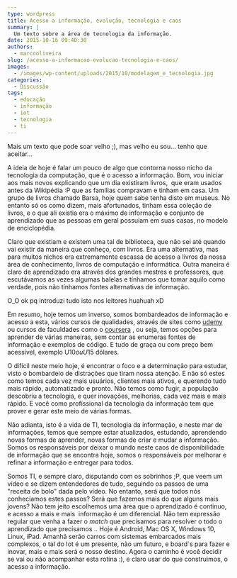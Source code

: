 ```yaml
---
type: wordpress
title: Acesso a informação, evolução, tecnologia e caos
summary: |
  Um texto sobre a área de tecnologia da informação.
date: 2015-10-16 09:40:30
authors:
  - marcooliveira
slug: /acesso-a-informacao-evolucao-tecnologia-e-caos/
images:
  - /images/wp-content/uploads/2015/10/modelagem_e_tecnologia.jpg
categories:
  - Discussão
tags:
  - educação
  - informação
  - iot
  - tecnologia
  - ti
---
```


Mais um texto que pode soar velho ;), mas velho eu sou... tenho que aceitar...

A ideia de hoje é falar um pouco de algo que contorna nosso nicho da tecnologia da computação, que é o acesso a informação. Bom, vou iniciar aos mais novos explicando que um dia existiram livros,  que eram usados antes da Wikipédia :P que as famílias compravam e tinham em casa. Um grupo de livros chamado Barsa, hoje quem sabe tenha disto em museus. No entanto só os como dizem, mais afortunados, tinham essa coleção de livros, e o que ali existia era o máximo de informação e conjunto de aprendizado que as pessoas em geral possuíam em suas casas, no modelo de enciclopédia.

<!--more-->

Claro que existiam e existem uma tal de biblioteca, que não sei até quando vai existir da maneira que conheço, com livros. Era uma alternativa, mas para muitos nichos era extremamente escassa de acesso a livros da nossa área de conhecimento, livros de computação e informática. Outra maneira é claro de aprendizado era através dos grandes mestres e professores, que escutávamos as vezes algumas balelas e tínhamos que tomar aquilo como verdade, pois não tínhamos fontes alternativas de informação.

O_O ok pq introduzi tudo isto nos leitores huahuah xD

Em resumo, hoje temos um inverso, somos bombardeados de informação e acesso a esta, vários cursos de qualidades, através de sites como <a href="http://udemy.com" target="_blank">udemy</a> ou cursos de faculdades como o <a href="http://coursera.org" target="_blank">coursera</a> , ou seja, temos opções para aprender de várias maneiras, sem contar as enumeras fontes de informação e exemplos de código. E tudo de graça ou com preço bem acessível, exemplo U$10 ou U$15 dólares.

O difícil neste meio hoje, é encontrar o foco e a determinação para estudar, visto o bombardeio de distrações que tiram nossa atenção. E não só estes como temos cada vez mais usuários, clientes mais ativos, e querendo tudo mais rápido, automatizado e pronto. Não temos como fugir, a população descobriu a tecnologia, e quer inovações, melhorias, cada vez mais e mais rápido. E você como profissional da tecnologia da informação tem que prover e gerar este meio de várias formas.

Não adianta, isto é a vida de TI, tecnologia da informação, e neste mar de informações, temos que sempre estar atualizados, estudando, aprendendo novas formas de aprender, novas formas de criar e mudar a informação. Somos os responsáveis por deixar o mundo neste caos de disponibilidade de informação que se encontra hoje, somos o responsáveis por melhorar e refinar a informação e entregar para todos.

Somos TI, e sempre claro, disputando com os sobrinhos ;P, que veem um vídeo e se dizem entendedores de tudo, seguindo os passos de uma "receita de bolo" dada pelo vídeo. No entanto, será que todos nós conhecíamos estes passos? Será que fazemos mais do que alguns mais jovens? Não tem jeito escolhemos uma área que o aprendizado é continuo, e acesso a mais e mais  informação é um diferencial. Não tem expressão regular que venha a fazer o <em>match</em> que precisamos para resolver o todo o aprendizado que precisamos .. Hoje é Android, Mac OS X, Windows 10, Linux, iPad. Amanhã serão carros com sistemas embarcados mais complexos, o tal do Iot é um presente, não um futuro, e board`s para fazer e inovar, mais e mais será o nosso destino. Agora o caminho é você decidir se vai ou não acompanhar esta rotina :), e claro usar do que construimos, o acesso a informação.